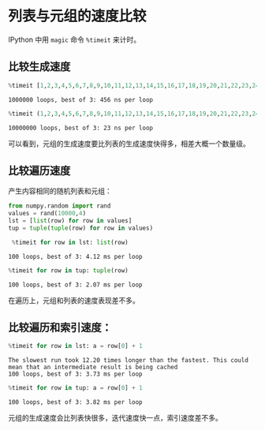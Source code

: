 # 列表与元组的速度比较

IPython 中用 `magic` 命令 `%timeit` 来计时。

## 比较生成速度


```python
%timeit [1,2,3,4,5,6,7,8,9,10,11,12,13,14,15,16,17,18,19,20,21,22,23,24,25]
```

    1000000 loops, best of 3: 456 ns per loop



```python
%timeit (1,2,3,4,5,6,7,8,9,10,11,12,13,14,15,16,17,18,19,20,21,22,23,24,25)
```

    10000000 loops, best of 3: 23 ns per loop


可以看到，元组的生成速度要比列表的生成速度快得多，相差大概一个数量级。

## 比较遍历速度

产生内容相同的随机列表和元组：


```python
from numpy.random import rand
values = rand(10000,4)
lst = [list(row) for row in values]
tup = tuple(tuple(row) for row in values)
```


```python
 %timeit for row in lst: list(row)
```

    100 loops, best of 3: 4.12 ms per loop



```python
%timeit for row in tup: tuple(row)
```

    100 loops, best of 3: 2.07 ms per loop


在遍历上，元组和列表的速度表现差不多。

## 比较遍历和索引速度：


```python
%timeit for row in lst: a = row[0] + 1
```

    The slowest run took 12.20 times longer than the fastest. This could mean that an intermediate result is being cached 
    100 loops, best of 3: 3.73 ms per loop



```python
%timeit for row in tup: a = row[0] + 1
```

    100 loops, best of 3: 3.82 ms per loop


元组的生成速度会比列表快很多，迭代速度快一点，索引速度差不多。
